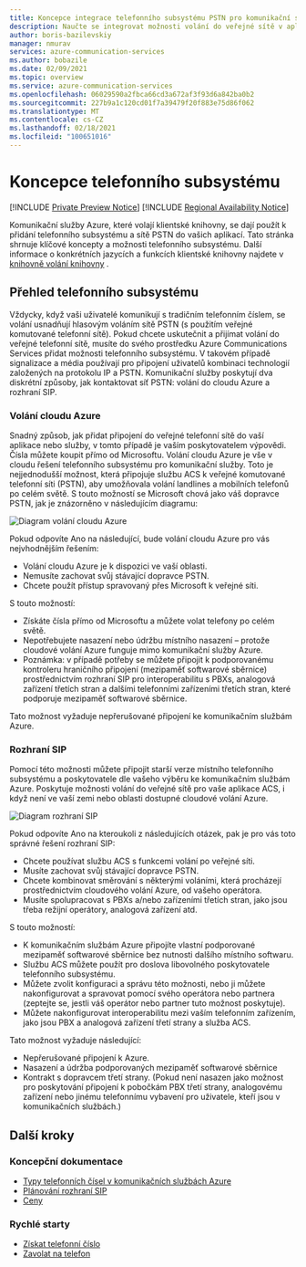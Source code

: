 ```yaml
---
title: Koncepce integrace telefonního subsystému PSTN pro komunikační služby Azure
description: Naučte se integrovat možnosti volání do veřejné sítě v aplikaci Azure Communication Services.
author: boris-bazilevskiy
manager: nmurav
services: azure-communication-services
ms.author: bobazile
ms.date: 02/09/2021
ms.topic: overview
ms.service: azure-communication-services
ms.openlocfilehash: 06029590a2fbca66cd3a672af3f93d6a842ba0b2
ms.sourcegitcommit: 227b9a1c120cd01f7a39479f20f883e75d86f062
ms.translationtype: MT
ms.contentlocale: cs-CZ
ms.lasthandoff: 02/18/2021
ms.locfileid: "100651016"
---
```

# <a name="telephony-concepts"></a>Koncepce telefonního subsystému

[!INCLUDE [Private Preview Notice](../../includes/private-preview-include.md)]
[!INCLUDE [Regional Availability Notice](../../includes/regional-availability-include.md)]

Komunikační služby Azure, které volají klientské knihovny, se dají použít k přidání telefonního subsystému a sítě PSTN do vašich aplikací. Tato stránka shrnuje klíčové koncepty a možnosti telefonního subsystému. Další informace o konkrétních jazycích a funkcích klientské knihovny najdete v [knihovně volání knihovny](../../quickstarts/voice-video-calling/calling-client-samples.md) .

## <a name="overview-of-telephony"></a>Přehled telefonního subsystému
Vždycky, když vaši uživatelé komunikují s tradičním telefonním číslem, se volání usnadňují hlasovým voláním sítě PSTN (s použitím veřejné komutované telefonní sítě). Pokud chcete uskutečnit a přijímat volání do veřejné telefonní sítě, musíte do svého prostředku Azure Communications Services přidat možnosti telefonního subsystému. V takovém případě signalizace a média používají pro připojení uživatelů kombinaci technologií založených na protokolu IP a PSTN. Komunikační služby poskytují dva diskrétní způsoby, jak kontaktovat síť PSTN: volání do cloudu Azure a rozhraní SIP.

### <a name="azure-cloud-calling"></a>Volání cloudu Azure

Snadný způsob, jak přidat připojení do veřejné telefonní sítě do vaší aplikace nebo služby, v tomto případě je vaším poskytovatelem výpovědi. Čísla můžete koupit přímo od Microsoftu. Volání cloudu Azure je vše v cloudu řešení telefonního subsystému pro komunikační služby. Toto je nejjednodušší možnost, která připojuje službu ACS k veřejné komutované telefonní síti (PSTN), aby umožňovala volání landlines a mobilních telefonů po celém světě. S touto možností se Microsoft chová jako váš dopravce PSTN, jak je znázorněno v následujícím diagramu:

![Diagram volání cloudu Azure](../media/telephony-concept/azure-calling-diagram.png)

Pokud odpovíte Ano na následující, bude volání cloudu Azure pro vás nejvhodnějším řešením:
- Volání cloudu Azure je k dispozici ve vaší oblasti.
- Nemusíte zachovat svůj stávající dopravce PSTN.
- Chcete použít přístup spravovaný přes Microsoft k veřejné síti.

S touto možností:
- Získáte čísla přímo od Microsoftu a můžete volat telefony po celém světě.
- Nepotřebujete nasazení nebo údržbu místního nasazení – protože cloudové volání Azure funguje mimo komunikační služby Azure.
- Poznámka: v případě potřeby se můžete připojit k podporovanému kontroleru hraničního připojení (mezipaměť softwarové sběrnice) prostřednictvím rozhraní SIP pro interoperabilitu s PBXs, analogová zařízení třetích stran a dalšími telefonními zařízeními třetích stran, které podporuje mezipaměť softwarové sběrnice.

Tato možnost vyžaduje nepřerušované připojení ke komunikačním službám Azure.

### <a name="sip-interface"></a>Rozhraní SIP

Pomocí této možnosti můžete připojit starší verze místního telefonního subsystému a poskytovatele dle vašeho výběru ke komunikačním službám Azure. Poskytuje možnosti volání do veřejné sítě pro vaše aplikace ACS, i když není ve vaší zemi nebo oblasti dostupné cloudové volání Azure. 

![Diagram rozhraní SIP](../media/telephony-concept/sip-interface-diagram.png)

Pokud odpovíte Ano na kteroukoli z následujících otázek, pak je pro vás toto správné řešení rozhraní SIP:

- Chcete používat službu ACS s funkcemi volání po veřejné síti.
- Musíte zachovat svůj stávající dopravce PSTN.
- Chcete kombinovat směrování s některými voláními, která procházejí prostřednictvím cloudového volání Azure, od vašeho operátora.
- Musíte spolupracovat s PBXs a/nebo zařízeními třetích stran, jako jsou třeba režijní operátory, analogová zařízení atd.

S touto možností:

- K komunikačním službám Azure připojíte vlastní podporované mezipaměť softwarové sběrnice bez nutnosti dalšího místního softwaru.
- Službu ACS můžete použít pro doslova libovolného poskytovatele telefonního subsystému.
- Můžete zvolit konfiguraci a správu této možnosti, nebo ji můžete nakonfigurovat a spravovat pomocí svého operátora nebo partnera (zeptejte se, jestli váš operátor nebo partner tuto možnost poskytuje).
- Můžete nakonfigurovat interoperabilitu mezi vaším telefonním zařízením, jako jsou PBX a analogová zařízení třetí strany a služba ACS.

Tato možnost vyžaduje následující:

- Nepřerušované připojení k Azure.
- Nasazení a údržba podporovaných mezipaměť softwarové sběrnice
- Kontrakt s dopravcem třetí strany. (Pokud není nasazen jako možnost pro poskytování připojení k pobočkám PBX třetí strany, analogovému zařízení nebo jinému telefonnímu vybavení pro uživatele, kteří jsou v komunikačních službách.)

## <a name="next-steps"></a>Další kroky

### <a name="conceptual-documentation"></a>Koncepční dokumentace

- [Typy telefonních čísel v komunikačních službách Azure](./plan-solution.md)
- [Plánování rozhraní SIP](./sip-interface-infrastructure.md)
- [Ceny](../pricing.md)

### <a name="quickstarts"></a>Rychlé starty

- [Získat telefonní číslo](../../quickstarts/telephony-sms/get-phone-number.md)
- [Zavolat na telefon](../../quickstarts/voice-video-calling/pstn-call.md)
